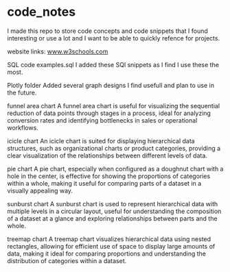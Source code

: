# code_notes
I made this repo to store code concepts and code snippets that I found interesting or use a lot and I want to be able to quickly refence for projects.

website links:
www.w3schools.com

SQL code examples.sql
I added these SQl snippets as I find I use these the most. 

Plotly folder
Added several graph designs I find usefull and plan to use in the future.

funnel area chart
A funnel area chart is useful for visualizing the sequential reduction of data points through stages in a process, ideal for analyzing conversion rates and identifying bottlenecks in sales or operational workflows.

icicle chart
An icicle chart is suited for displaying hierarchical data structures, such as organizational charts or product categories, providing a clear visualization of the relationships between different levels of data.

pie chart
A pie chart, especially when configured as a doughnut chart with a hole in the center, is effective for showing the proportions of categories within a whole, making it useful for comparing parts of a dataset in a visually appealing way.

sunburst chart
A sunburst chart is used to represent hierarchical data with multiple levels in a circular layout, useful for understanding the composition of a dataset at a glance and exploring relationships between parts and the whole.

treemap chart
A treemap chart visualizes hierarchical data using nested rectangles, allowing for efficient use of space to display large amounts of data, making it ideal for comparing proportions and understanding the distribution of categories within a dataset.

